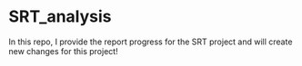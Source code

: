 # SRT_analysis
In this repo, I provide the report progress for the SRT project and will create new changes for this project!




